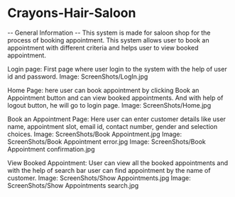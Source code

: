 # Crayons-Hair-Saloon

-- General Information --
This system is made for saloon shop for the process of booking appointment.
This system allows user to book an appointment with different criteria and helps user to view booked appointment.

Login page: First page where user login to the system with the help of user id and password.
Image: ScreenShots/LogIn.jpg

Home Page: here user can book appointment by clicking Book an Appointment button and can view booked appointments. And with help of logout button, he will go to login page.
Image: ScreenShots/Home.jpg

Book an Appointment Page: Here user can enter customer details like user name, appointment slot, email id, contact number, gender and selection choices.
Image: ScreenShots/Book Appointment.jpg
Image: ScreenShots/Book Appointment error.jpg
Image: ScreenShots/Book Appointment confirmation.jpg

View Booked Appointment: User can view all the booked appointments and with the help of search bar user can find appointment by the name of customer.
Image: ScreenShots/Show Appointments.jpg
Image: ScreenShots/Show Appointments search.jpg